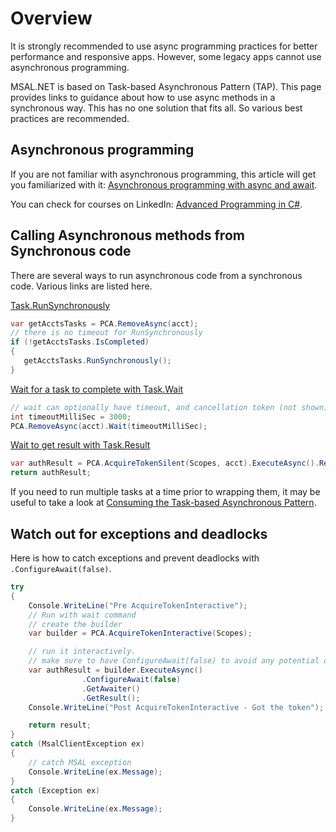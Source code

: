 # Overview
It is strongly recommended to use async programming practices for better performance and responsive apps. However, some legacy apps cannot use asynchronous programming. 

MSAL.NET is based on Task-based Asynchronous Pattern (TAP). This page provides links to guidance about how to use async methods in a synchronous way. This has no one solution that fits all. So various best practices are recommended.

## Asynchronous programming
If you are not familiar with asynchronous programming, this article will get you familiarized with it:
[Asynchronous programming with async and await](/dotnet/csharp/programming-guide/concepts/async/).

You can check for courses on LinkedIn:
[Advanced Programming in C#](https://www.linkedin.com/learning/async-programming-in-c-sharp/introduction?u=3322).

## Calling Asynchronous methods from Synchronous code
There are several ways to run asynchronous code from a synchronous code. Various links are listed here.

[Task.RunSynchronously](/dotnet/api/system.threading.tasks.task.runsynchronously?view=net-5.0)
```csharp
var getAcctsTasks = PCA.RemoveAsync(acct);
// there is no timeout for RunSynchronously
if (!getAcctsTasks.IsCompleted)
{
   getAcctsTasks.RunSynchronously();
}
```

[Wait for a task to complete with Task.Wait](/dotnet/api/system.threading.tasks.task.wait?view=net-5.0)
```csharp
// wait can optionally have timeout, and cancellation token (not shown)
int timeoutMilliSec = 3000;
PCA.RemoveAsync(acct).Wait(timeoutMilliSec);
```

[Wait to get result with Task.Result](/dotnet/api/system.threading.tasks.task-1.result?view=net-5.0#remarks)
```csharp
var authResult = PCA.AcquireTokenSilent(Scopes, acct).ExecuteAsync().Result;
return authResult;
```

If you need to run multiple tasks at a time prior to wrapping them, it may be useful to take a look at 
[Consuming the Task-based Asynchronous Pattern](/dotnet/standard/asynchronous-programming-patterns/consuming-the-task-based-asynchronous-pattern).

## Watch out for exceptions and deadlocks
Here is how to catch exceptions and prevent deadlocks with `.ConfigureAwait(false)`.
```csharp
try
{
	Console.WriteLine("Pre AcquireTokenInteractive");
	// Run with wait command
	// create the builder
	var builder = PCA.AcquireTokenInteractive(Scopes);

	// run it interactively.
	// make sure to have ConfigureAwait(false) to avoid any potential deadlocks
	var authResult = builder.ExecuteAsync()
				.ConfigureAwait(false)
				.GetAwaiter()
				.GetResult();
	Console.WriteLine("Post AcquireTokenInteractive - Got the token");

	return result;
}
catch (MsalClientException ex)
{
	// catch MSAL exception
	Console.WriteLine(ex.Message);
}
catch (Exception ex)
{
	Console.WriteLine(ex.Message);
}
```